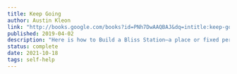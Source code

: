 ```yaml
---
title: Keep Going
author: Austin Kleon
link: "http://books.google.com/books?id=PNh7DwAAQBAJ&dq=intitle:keep-going&hl=&source=gbs_api"
published: 2019-04-02
description: "Here is how to Build a Bliss Station—a place or fixed period where you can disconnect from the world. How to see that Every Day Is Groundhog Day—yesterday’s over, tomorrow may never come, so just do what you can do today."
status: complete
date: 2021-10-18
tags: self-help
---
```


